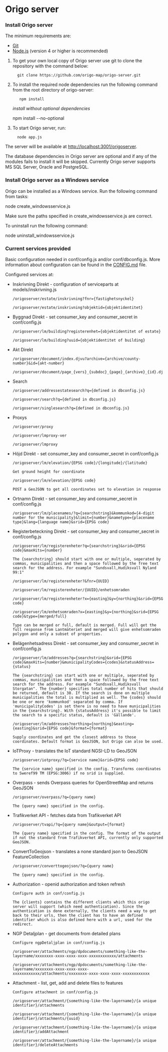 # Origo server

### Install Origo server

The minimum requirements are:

- [Git](https://git-scm.com/)
- [Node.js](https://nodejs.org/) (version 4 or higher is recommended)

1.  To get your own local copy of Origo server use git to clone the repository with the command below:

          git clone https://github.com/origo-map/origo-server.git

2.  To install the required node dependencies run the following command from the root directory of origo-server:

           npm install

    _install without optional dependencies_

    npm install --no-optional

3.  To start Origo server, run:

          node app.js

The server will be available at <http://localhost:3001/origoserver>.

The database dependencies in Origo server are optional and if any of the modules fails to install it will be skipped. Currently Origo server supports MS SQL Server, Oracle and PostgreSQL.

### Install Origo server as a Windows service

Origo can be installed as a Windows service. Run the following command from tasks:

node create_windowsservice.js

Make sure the paths specified in create_windowsservice.js are correct.

To uninstall run the following command:

node uninstall_windowsservice.js

### Current services provided

Basic configuration needed in conf/config.js and/or conf/dbconfig.js. More information about configuration can be found in the [CONFIG.md](https://github.com/origo-map/origo-server/blob/master/CONFIG.md) file.

Configured services at:

- Inskrivning Direkt - configuration of serviceparts at models/inskrivning.js

      /origoserver/estate/inskrivning?fnr={fastighetsnyckel}

      /origoserver/estate/inskrivning?objektid={objektidentitet}

- Byggnad Direkt - set consumer_key and consumer_secret in conf/config.js

      /origoserver/lm/building?registerenhet={objektidentitet of estate}

      /origoserver/lm/building?uuid={objektidentitet of building}

- Akt Direkt

      /origoserver/document/index.djvu?archive={archive/county-number}&id={akt-number}

      /origoserver/document/page_{vers}_{subdoc}_{page}_{archive}_{id}.djvu

- Search

      /origoserver/addressestatesearch?q={defined in dbconfig.js}

      /origoserver/search?q={defined in dbconfig.js}

      /origoserver/singlesearch?q={defined in dbconfig.js}

- Proxys

      /origoserver/proxy

      /origoserver/lmproxy-ver

      /origoserver/lmproxy

- Höjd Direkt - set consumer_key and consumer_secret in conf/config.js

      /origoserver/lm/elevation/{EPSG code}/{longitude}/{latitude}

      Get ground height for coordinate

      /origoserver/lm/elevation/{EPSG code}

      POST a GeoJSON to get all coordinates set to elevation in response

- Ortnamn Direkt - set consumer_key and consumer_secret in conf/config.js

      /origoserver/lm/placenames/?q={searchstring}&kommunkod={4-digit number for the municipality}&limit={number}&nametype={placename type}&lang={language name}&srid={EPSG code}

- Registerbeteckning Direkt - set consumer_key and consumer_secret in conf/config.js

      /origoserver/lm/registerenheter?q={searchstring}&srid={EPSG code}&maxHits={number}

      The {searchstring} should start with one or multiple, seperated by commas, municipalities and then a space followed by the free text search for the address. For example "Sundsvall,Hudiksvall Nyland 99:1"

      /origoserver/lm/registerenheter?&fnr={UUID}

      /origoserver/lm/registerenheter/{UUID}/enhetsomraden

      /origoserver/lm/registerenheter?x={easting}&y={northing}&srid={EPSG code}

      /origoserver/lm/enhetsomraden?x={easting}&y={northing}&srid={EPSG code}&type={merged/full}

      Type can be merged or full, default is merged. Full will get the full response from Lantmäteriet and merged will give enhetsomraden polygon and only a subset of properties.

- Belägenhetsadress Direkt - set consumer_key and consumer_secret in conf/config.js

      /origoserver/lm/addresses?q={searchstring}&srid={EPSG code}&maxHits={number}&municipalityCodes={codes}&statusAddress={status}

      The {searchstring} can start with one or multiple, seperated by commas, municipalities and then a space followed by the free text search for the address. For example "Sundsvall,Hudiksvall Storgatan". The {number} specifies total number of hits that should be returned, default is 30. If the search is done on multiple municipalities the total is multiplied as well. The {codes} should be one or more 'kommunkod' separated by comma. If  'municipalityCodes' is set there is no need to have municipalities in the {searchstring}. With {statusAddress} it's possible to limit the search to a specific status, default is 'Gällande'.

      /origoserver/lm/addresses?northing={northing}&easting={easting}&srid={EPSG code}&format={format}

      Supply coordinates and get the closest address to those coordinates. Default format is GeoJSON, but Origo can also be used.

- IoTProxy - translates the IoT standard NGSI-LD to GeoJSON

      /origoserver/iotproxy/?q={service name}&srid={EPSG code}

      The {service name} specified in the config. Transforms coordinates to Sweref99 TM (EPSG:3006) if no srid is supplied.

- Overpass - sends Overpass queries for OpenStreetMap and returns GeoJSON

      /origoserver/overpass/?q={query name}

      The {query name} specified in the config.

- Trafikverket API - fetches data from Trafikverket API

      /origoserver/tvapi/?q={query name}&output={format}

      The {query name} specified in the config. The format of the output if not the standard from Trafikverket API, currently only supported GeoJSON.

- ConvertToGeojson - translates a none standard json to GeoJSON FeatureCollection

      /origoserver/converttogeojson/?q={query name}

      The {query name} specified in the config.

- Authorization - openid authorization and token refresh

      Configure auth in conf/config.js

      The {clients} contains the different clients which this origo server will support (which need authentication). Since the authentication is done externally, the clients need a way to get back to their urls, then the client has to have an defined identifier which is also defined here with a url, used for the redirect.

- NGP Detaljplan - get documents from detailed plans

      Configure ngpDetaljplan in conf/config.js

      /origoserver/attachments/ngp/dpdocuments/something-like-the-layername/xxxxxxxx-xxxx-xxxx-xxxx-xxxxxxxxxxxx/attachments

      /origoserver/attachments/ngp/dpdocuments/something-like-the-layername/xxxxxxxx-xxxx-xxxx-xxxx-xxxxxxxxxxxx/attachments/xxxxxxxx-xxxx-xxxx-xxxx-xxxxxxxxxxxx

- Attachment - list, get, add and delete files to features

      Configure attachment in conf/config.js

      /origoserver/attachment/{something-like-the-layername}/{a unique identifier}/attachments

      /origoserver/attachment/{something-like-the-layername}/{a unique identifier}/attachments/{uuid}

      /origoserver/attachment/{something-like-the-layername}/{a unique identifier}/addAttachment

      /origoserver/attachment/{something-like-the-layername}/{a unique identifier}/deleteAttachments
